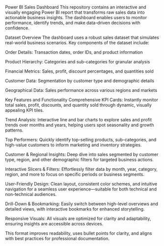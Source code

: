 Power BI Sales Dashboard
This repository contains an interactive and visually engaging Power BI report that transforms raw sales data into actionable business insights. The dashboard enables users to monitor performance, identify trends, and make data-driven decisions with confidence.

Dataset Overview
The dashboard uses a robust sales dataset that simulates real-world business scenarios. Key components of the dataset include:

Order Details: Transaction dates, order IDs, and product information

Product Hierarchy: Categories and sub-categories for granular analysis

Financial Metrics: Sales, profit, discount percentages, and quantities sold

Customer Data: Segmentation by customer type and demographic details

Geographical Data: Sales performance across various regions and markets

Key Features and Functionality
Comprehensive KPI Cards: Instantly monitor total sales, profit, discounts, and quantity sold through dynamic, visually appealing KPI tiles.

Trend Analysis: Interactive line and bar charts to explore sales and profit trends over months and years, helping users spot seasonality and growth patterns.

Top Performers: Quickly identify top-selling products, sub-categories, and high-value customers to inform marketing and inventory strategies.

Customer & Regional Insights: Deep dive into sales segmented by customer type, region, and other demographic filters for targeted business actions.

Interactive Slicers & Filters: Effortlessly filter data by month, year, category, region, and more to focus on specific periods or business segments.

User-Friendly Design: Clean layout, consistent color schemes, and intuitive navigation for a seamless user experience—suitable for both technical and non-technical audiences.

Drill-Down & Bookmarking: Easily switch between high-level overviews and detailed views, with interactive bookmarks for enhanced storytelling.

Responsive Visuals: All visuals are optimized for clarity and adaptability, ensuring insights are accessible across devices.

This format improves readability, uses bullet points for clarity, and aligns with best practices for professional documentation.


